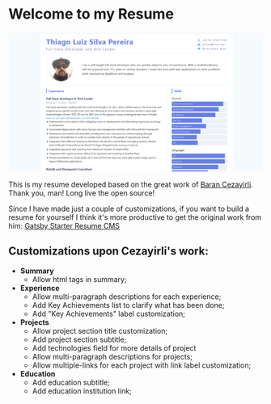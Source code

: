 # Welcome to my Resume

![resume-template](./preview.png "My Resume")

This is my resume developed based on the great work of [Baran Cezayirli](https://twitter.com/barancezayirli). Thank you, man! Long live the open source!

Since I have made just a couple of customizations, if you want to build a resume for yourself I think it's more productive to get the original work from him: [Gatsby Starter Resume CMS](https://github.com/barancezayirli/gatsby-starter-resume-cms)

## Customizations upon Cezayirli's work:

- **Summary**
  - Allow html tags in summary;
- **Experience**
  - Allow multi-paragraph descriptions for each experience;
  - Add Key Achievements list to clarify what has been done;
  - Add "Key Achievements" label customization;  
- **Projects**
  - Allow project section title customization;
  - Add project section subtitle;
  - Add technologies field for more details of project
  - Allow multi-paragraph descriptions for projects;
  - Allow multiple-links for each project with link label customization;
- **Education**
  - Add education subtitle;
  - Add education institution link;



